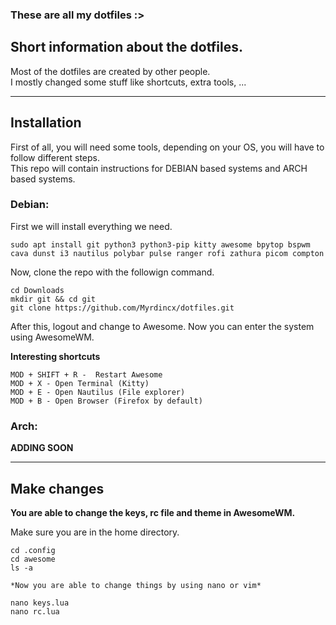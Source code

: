 ### These are all my dotfiles :>

## Short information about the dotfiles.

Most of the dotfiles are created by other people.\
I mostly changed some stuff like shortcuts, extra tools, ...

---

## Installation

First of all, you will need some tools, depending on your OS, you will have to follow different steps.\
This repo will contain instructions for DEBIAN based systems and ARCH based systems.



### Debian:
First we will install everything we need.

```
sudo apt install git python3 python3-pip kitty awesome bpytop bspwm cava dunst i3 nautilus polybar pulse ranger rofi zathura picom compton
```
Now, clone the repo with the followign command.

```
cd Downloads
mkdir git && cd git
git clone https://github.com/Myrdincx/dotfiles.git
```

After this, logout and change to Awesome.
Now you can enter the system using AwesomeWM. 

**Interesting shortcuts**
```
MOD + SHIFT + R -  Restart Awesome
MOD + X - Open Terminal (Kitty)
MOD + E - Open Nautilus (File explorer)
MOD + B - Open Browser (Firefox by default)
```




### Arch:

**ADDING SOON**

---

## Make changes 

**You are able to change the keys, rc file and theme in AwesomeWM.**

Make sure you are in the home directory.

```
cd .config
cd awesome
ls -a

*Now you are able to change things by using nano or vim*

nano keys.lua
nano rc.lua
```

